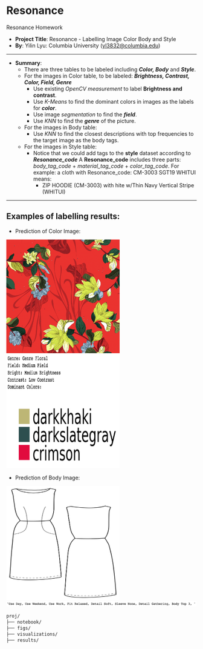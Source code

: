 # Resonance

Resonance Homework 

+ **Project Title**: Resonance - Labelling Image Color Body and Style  
+ **By**: Yilin Lyu: Columbia University (yl3832@columbia.edu)

___
+ **Summary**:  
  + There are three tables to be labeled including **_Color, Body_** and **_Style_**. 
  + For the images in Color table, to be labeled: **_Brightness, Contrast, Color, Field, Genre_**
  	+ Use existing *OpenCV measurement* to label **Brightness and contrast**.
  	+ Use *K-Means* to find the dominant colors in images as the labels for **_color_**.
  	+ Use image *segmentation* to find the **_field_**.
  	+ Use *KNN* to find the **_genre_** of the picture. 
  + For the images in Body table: 
  	+ Use *KNN* to find the closest descriptions with top frequencies to the target image as the body tags.
  + For the images in Style table:
  	+ Notice that we could add tags to the **style** dataset according to **_Resonance_code_**
    A **Resonance_code** includes three parts: *body_tag_code* + *material_tag_code* + *color_tag_code*.
    For example: a cloth with Resonance_code: CM-3003 SGT19 WHITUI means:
		+ ZIP HOODIE (CM-3003) with hite w/Thin Navy Vertical Stripe (WHITUI)

___


## Examples of labelling results:  
  + Prediction of Color Image: 

  <img src = './figs/test_4.png'  width="300" height="300">   <img src = './figs/predictions_of_test_4.png' width="300" height="300">
 	 
  + Prediction of Body Image: 

  <img src = './figs/test4.png'  width="300" height="300">
  <img src = './figs/predictions_of_test4.png'>



```
proj/
├── notebook/ 
├── figs/  
├── visualizations/ 
├── results/ 
```
